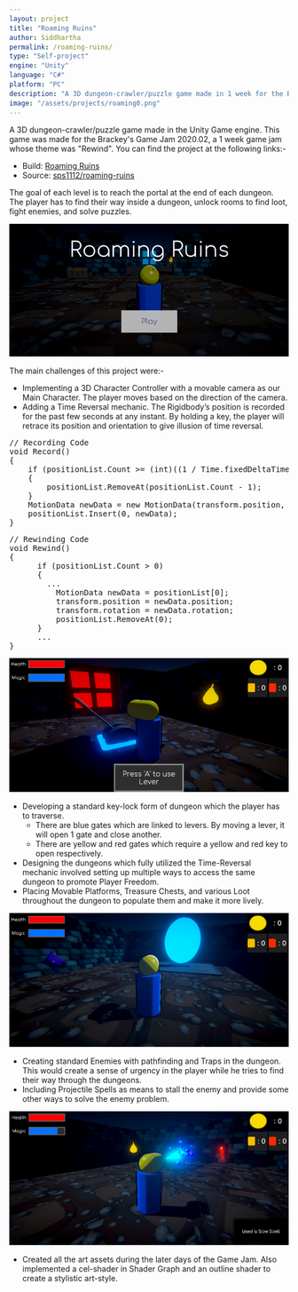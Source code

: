 ```yaml
---
layout: project
title: "Roaming Ruins"
author: Siddhartha
permalink: /roaming-ruins/
type: "Self-project"
engine: "Unity"
language: "C#"
platform: "PC"
description: "A 3D dungeon-crawler/puzzle game made in 1 week for the Brackey's Game Jam 2020.02. This was a solo project and the time reversal mechanic, artwork was made from scratch."
image: "/assets/projects/roaming0.png"
---
```


A 3D dungeon-crawler/puzzle game made in the Unity Game engine. This game was made for the Brackey's Game Jam 2020.02, a 1 week game jam whose theme was "Rewind". You can find the project at the following links:-

- Build: <a href="https://kingcrimson1112.itch.io/roaming-ruins">Roaming Ruins</a>
- Source: <a href="https://github.com/sps1112/roaming-ruins">sps1112/roaming-ruins</a>

The goal of each level is to reach the portal at the end of each dungeon. The player has to find their way inside a dungeon, unlock rooms to find loot, fight enemies, and solve puzzles.

<img class="article-screenshot" src="/assets/projects/roaming0.png" alt=""/>

The main challenges of this project were:-
- Implementing a 3D Character Controller with a movable camera as our Main Character. The player moves based on the direction of the camera.
- Adding a Time Reversal mechanic. The Rigidbody’s position is recorded for the past few seconds at any instant. By holding a key, the player will retrace its position and orientation to give illusion of time reversal.
<div class="code-container">
<pre class="code-block">
// Recording Code
void Record()
{
    if (positionList.Count >= (int)((1 / Time.fixedDeltaTime) * timeLimit))
    {
        positionList.RemoveAt(positionList.Count - 1);
    }
    MotionData newData = new MotionData(transform.position, transform.rotation);
    positionList.Insert(0, newData);
}
</pre>
</div>

<div class="code-container">
<pre class="code-block">
// Rewinding Code
void Rewind()
{
      if (positionList.Count > 0)
      {
        ...
          MotionData newData = positionList[0];
          transform.position = newData.position;
          transform.rotation = newData.rotation;
          positionList.RemoveAt(0);
      }
      ...
}
</pre>
</div>

<img class="article-screenshot" src="/assets/projects/roaming1.png" alt=""/>

- Developing a standard key-lock form of dungeon which the player has to traverse.
  - There are blue gates which are linked to levers. By moving a lever, it will open 1 gate and close another.
  - There are yellow and red gates which require a yellow and red key to open respectively.
- Designing the dungeons which fully utilized the Time-Reversal mechanic involved setting up multiple ways to access the same dungeon to promote Player Freedom.
- Placing Movable Platforms, Treasure Chests, and various Loot throughout the dungeon to populate them and make it more lively.

<img class="article-screenshot" src="/assets/projects/roaming3.png" alt=""/>

- Creating standard Enemies with pathfinding and Traps in the dungeon. This would create a sense of urgency in the player while he tries to find their way through the dungeons.
- Including Projectile Spells as means to stall the enemy and provide some other ways to solve the enemy problem.

<img class="article-screenshot" src="/assets/projects/roaming2.png" alt=""/>

- Created all the art assets during the later days of the Game Jam. Also implemented a cel-shader in Shader Graph and an outline shader to create a stylistic art-style.